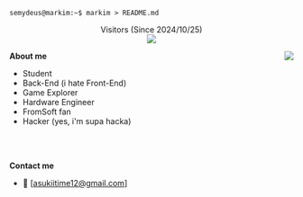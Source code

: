 ```console
semydeus@markim:~$ markim > README.md
```

<p align="center">
Visitors (Since 2024/10/25)<br>
<img src="https://count.chiya.dev/get/@maarcostorres?theme=rule34" />
</p>

**About me**
<img align="right" src="https://github-readme-stats-one-bice.vercel.app/api?username=maarcostorres&theme=tokyonight&show_icons=true&hide_border=true&bg_color=00000000&include_all_commits=true" />
- Student
- Back-End (i hate Front-End)
- Game Explorer
- Hardware Engineer
- FromSoft fan
- Hacker (yes, i'm supa hacka)

<br>
<br>

**Contact me**
- 📧 [asukiitime12@gmail.com]
